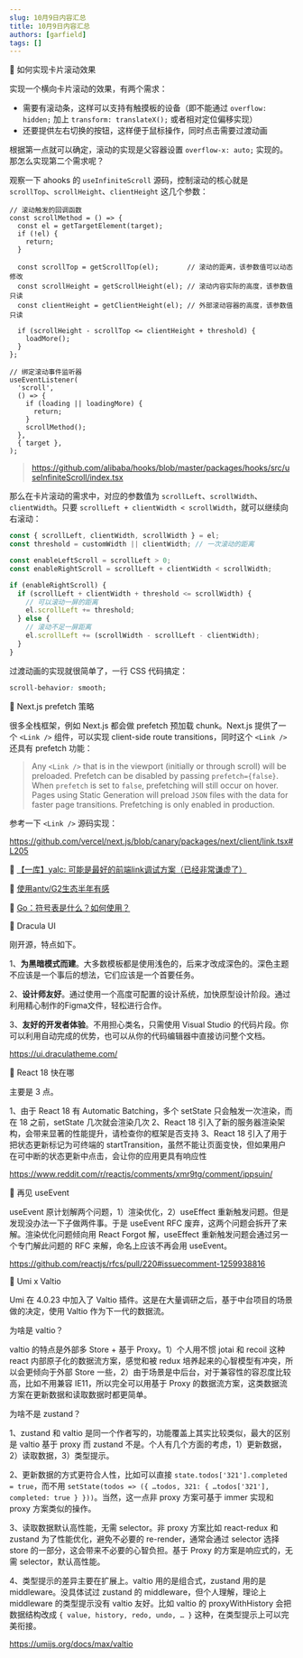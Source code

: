 ```yaml
---
slug: 10月9日内容汇总
title: 10月9日内容汇总
authors: [garfield]
tags: []
---
```


📒 如何实现卡片滚动效果

实现一个横向卡片滚动的效果，有两个需求：

- 需要有滚动条，这样可以支持有触摸板的设备（即不能通过 `overflow: hidden;` 加上 `transform: translateX();` 或者相对定位偏移实现）
- 还要提供左右切换的按钮，这样便于鼠标操作，同时点击需要过渡动画

根据第一点就可以确定，滚动的实现是父容器设置 `overflow-x: auto;` 实现的。那怎么实现第二个需求呢？

观察一下 ahooks 的 `useInfiniteScroll` 源码，控制滚动的核心就是 `scrollTop`、`scrollHeight`、`clientHeight` 这几个参数：

```tsx title="packages/hooks/src/useInfiniteScroll/index.tsx:81"
// 滚动触发的回调函数
const scrollMethod = () => {
  const el = getTargetElement(target);
  if (!el) {
    return;
  }

  const scrollTop = getScrollTop(el);       // 滚动的距离，该参数值可以动态修改
  const scrollHeight = getScrollHeight(el); // 滚动内容实际的高度，该参数值只读
  const clientHeight = getClientHeight(el); // 外部滚动容器的高度，该参数值只读

  if (scrollHeight - scrollTop <= clientHeight + threshold) {
    loadMore();
  }
};

// 绑定滚动事件监听器
useEventListener(
  'scroll',
  () => {
    if (loading || loadingMore) {
      return;
    }
    scrollMethod();
  },
  { target },
);
```

> https://github.com/alibaba/hooks/blob/master/packages/hooks/src/useInfiniteScroll/index.tsx

那么在卡片滚动的需求中，对应的参数值为 `scrollLeft`、`scrollWidth`、`clientWidth`。只要 `scrollLeft + clientWidth < scrollWidth`，就可以继续向右滚动：

```jsx
const { scrollLeft, clientWidth, scrollWidth } = el;
const threshold = customWidth || clientWidth; // 一次滚动的距离

const enableLeftScroll = scrollLeft > 0;
const enableRightScroll = scrollLeft + clientWidth < scrollWidth;

if (enableRightScroll) {
  if (scrollLeft + clientWidth + threshold <= scrollWidth) {
    // 可以滚动一屏的距离
    el.scrollLeft += threshold;
  } else {
    // 滚动不足一屏距离
    el.scrollLeft += (scrollWidth - scrollLeft - clientWidth);
  }
}
```
过渡动画的实现就很简单了，一行 CSS 代码搞定：

```css
scroll-behavior: smooth;
```

📒 Next.js prefetch 策略

很多全栈框架，例如 Next.js 都会做 prefetch 预加载 chunk。Next.js 提供了一个 `<Link />` 组件，可以实现 client-side route transitions，同时这个 `<Link />` 还具有 prefetch 功能：

> Any `<Link />` that is in the viewport (initially or through scroll) will be preloaded. Prefetch can be disabled by passing `prefetch={false}`. When `prefetch` is set to `false`, prefetching will still occur on hover. Pages using Static Generation will preload `JSON` files with the data for faster page transitions. Prefetching is only enabled in production.

参考一下 `<Link />` 源码实现：

https://github.com/vercel/next.js/blob/canary/packages/next/client/link.tsx#L205

📒 [【一库】yalc: 可能是最好的前端link调试方案（已经非常谦虚了）](https://juejin.cn/post/7033400734746066957)

📒 [使用antv/G2生态半年有感](https://juejin.cn/post/7043068238539784206)

📒 [Go：符号表是什么？如何使用？](https://mp.weixin.qq.com/s/nH0v9wYe64--1HT_QJcKag)

📒 Dracula UI

刚开源，特点如下。

1、**为黑暗模式而建**。大多数模板都是使用浅色的，后来才改成深色的。深色主题不应该是一个事后的想法，它们应该是一个首要任务。

2、**设计师友好**。通过使用一个高度可配置的设计系统，加快原型设计阶段。通过利用精心制作的Figma文件，轻松进行合作。

3、**友好的开发者体验**。不用担心类名，只需使用 Visual Studio 的代码片段。你可以利用自动完成的优势，也可以从你的代码编辑器中直接访问整个文档。

https://ui.draculatheme.com/

📒 React 18 快在哪

主要是 3 点。

1、由于 React 18 有 Automatic Batching，多个 setState 只会触发一次渲染，而在 18 之前，setState 几次就会渲染几次
2、React 18 引入了新的服务器渲染架构，会带来显著的性能提升，请检查你的框架是否支持
3、React 18 引入了用于把状态更新标记为可终端的 startTransition，虽然不能让页面变快，但如果用户在可中断的状态更新中点击，会让你的应用更具有响应性

https://www.reddit.com/r/reactjs/comments/xmr9tg/comment/ippsuin/

📒 再见 useEvent

useEvent 原计划解两个问题，1）渲染优化，2）useEffect 重新触发问题。但是发现没办法一下子做两件事。于是 useEvent RFC 废弃，这两个问题会拆开了来解。渲染优化问题倾向用 React Forgot 解，useEffect 重新触发问题会通过另一个专门解此问题的 RFC 来解，命名上应该不再会用 useEvent。

https://github.com/reactjs/rfcs/pull/220#issuecomment-1259938816

📒 Umi x Valtio

Umi 在 4.0.23 中加入了 Valtio 插件。这是在大量调研之后，基于中台项目的场景做的决定，使用 Valtio 作为下一代的数据流。

为啥是 valtio？

valtio 的特点是外部多 Store + 基于 Proxy。1）个人用不惯 jotai 和 recoil 这种 react 内部原子化的数据流方案，感觉和被 redux 培养起来的心智模型有冲突，所以会更倾向于外部 Store 一些，2）由于场景是中后台，对于兼容性的容忍度比较高，比如不用兼容 IE11，所以完全可以用基于 Proxy 的数据流方案，这类数据流方案在更新数据和读取数据时都更简单。

为啥不是 zustand？

1、zustand 和 valtio 是同一个作者写的，功能覆盖上其实比较类似，最大的区别是 valtio 基于 proxy 而 zustand 不是。个人有几个方面的考虑，1）更新数据，2）读取数据，3）类型提示。

2、更新数据的方式更符合人性，比如可以直接 `state.todos['321'].completed = true`，而不用 `setState(todos => ({ …todos, 321: { …todos['321'], completed: true } }))`。当然，这一点非 proxy 方案可基于 immer 实现和 proxy 方案类似的操作。

3、读取数据默认高性能，无需 selector。非 proxy 方案比如 react-redux 和 zustand 为了性能优化，避免不必要的 re-render，通常会通过 selector 选择 store 的一部分，这会带来不必要的心智负担。基于 Proxy 的方案是响应式的，无需 selector，默认高性能。

4、类型提示的差异主要在扩展上。valtio 用的是组合式，zustand 用的是 middleware。没具体试过 zustand 的 middleware，但个人理解，理论上 middleware 的类型提示没有 valtio 友好。比如 valtio 的 proxyWithHistory 会把数据结构改成 `{ value, history, redo, undo, … }` 这种，在类型提示上可以完美衔接。

https://umijs.org/docs/max/valtio
